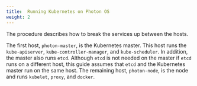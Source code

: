 ```yaml
---
title:  Running Kubernetes on Photon OS
weight: 2
---
```


The procedure describes how to break the services up between the hosts.  

The first host, `photon-master`, is the Kubernetes master.  This host runs the `kube-apiserver`, `kube-controller-manager`, and `kube-scheduler`.  In addition, the master also runs `etcd`. Although `etcd` is not needed on the master if `etcd` runs on a different host, this guide assumes that `etcd` and the Kubernetes master run on the same host. The remaining host, `photon-node`, is the node and runs `kubelet`, `proxy`, and `docker`.

